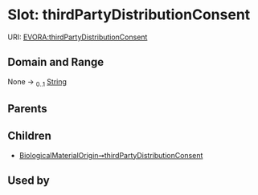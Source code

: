 
# Slot: thirdPartyDistributionConsent



URI: [EVORA:thirdPartyDistributionConsent](https://evora-project.eu/thirdPartyDistributionConsent)


## Domain and Range

None &#8594;  <sub>0..1</sub> [String](types/String.md)

## Parents


## Children

 *  [BiologicalMaterialOrigin➞thirdPartyDistributionConsent](BiologicalMaterialOrigin_thirdPartyDistributionConsent.md)

## Used by

